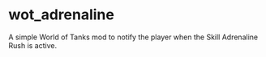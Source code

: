 # wot_adrenaline

A simple World of Tanks mod to notify the player when the Skill Adrenaline Rush is active.
